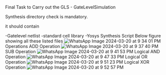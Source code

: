 Final Task to Carry out the GLS - GateLevelSimulation

Synthesis directory check is mandatory.

it should contain

-Gatelevel netlist
-standard cell library
-Yosys Synthesis Script
Below figure showing all these listed files
![WhatsApp Image 2024-03-20 at 9 34 01 PM](https://github.com/KMounavi19/KMounavi19/assets/160726381/6b28bb81-7f92-40f5-8ae2-04b5f670822b)
Operations ADD Operation
![WhatsApp Image 2024-03-20 at 9 37 40 PM](https://github.com/KMounavi19/KMounavi19/assets/160726381/64c855ae-8bda-46f8-ae0f-f873864d4f5f)
SUB Operation
![WhatsApp Image 2024-03-20 at 9 41 53 PM](https://github.com/KMounavi19/KMounavi19/assets/160726381/277ea23c-8888-4866-b9ad-822822c22654)
Logical AND Operation
![WhatsApp Image 2024-03-20 at 9 47 33 PM](https://github.com/KMounavi19/KMounavi19/assets/160726381/cae46f55-749c-4653-aa43-d0a740a9e000)
Logical OR Operation
![WhatsApp Image 2024-03-20 at 9 51 23 PM](https://github.com/KMounavi19/KMounavi19/assets/160726381/b69d9234-0435-49ef-be77-f962d061c677)
Logical XOR Operation
![WhatsApp Image 2024-03-20 at 9 52 57 PM](https://github.com/KMounavi19/KMounavi19/assets/160726381/1ce0532e-07d3-4df5-a05c-8552adad3dce)

